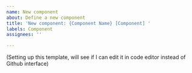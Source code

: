```yaml
---
name: New component
about: Define a new component
title: 'New component: {Component Name} [Component] '
labels: Component
assignees: ''

---
```


(Setting up this template, will see if I can edit it in code editor instead of Github interface)

